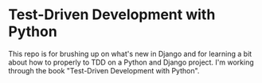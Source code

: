 # Test-Driven Development with Python

This repo is for brushing up on what's new in Django and for learning a bit about how to properly to TDD on a Python and Django project. I'm working through the book "Test-Driven Development with Python".